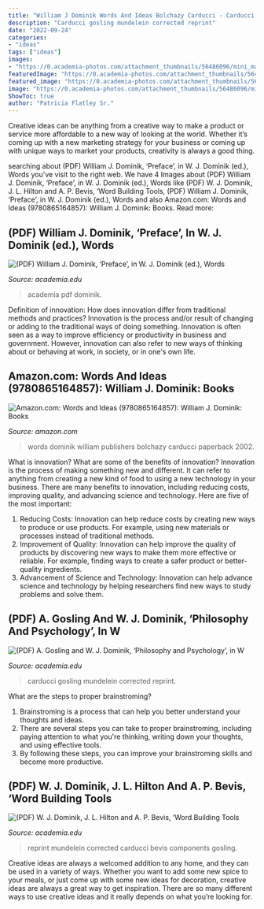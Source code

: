 ```yaml
---
title: "William J Dominik Words And Ideas Bolchazy Carducci - Carducci Gosling Mundelein Corrected Reprint"
description: "Carducci gosling mundelein corrected reprint"
date: "2022-09-24"
categories:
- "ideas"
tags: ["ideas"]
images:
- "https://0.academia-photos.com/attachment_thumbnails/56486096/mini_magick20190111-12918-1vkujj7.png?1547278206"
featuredImage: "https://0.academia-photos.com/attachment_thumbnails/56486096/mini_magick20190111-12918-1vkujj7.png?1547278206"
featured_image: "https://0.academia-photos.com/attachment_thumbnails/56486117/mini_magick20190111-6051-1e5bmjr.png?1547278193"
image: "https://0.academia-photos.com/attachment_thumbnails/56486096/mini_magick20190111-12918-1vkujj7.png?1547278206"
ShowToc: true
author: "Patricia Flatley Sr."
---
```



Creative ideas can be anything from a creative way to make a product or service more affordable to a new way of looking at the world. Whether it’s coming up with a new marketing strategy for your business or coming up with unique ways to market your products, creativity is always a good thing.

	

		
searching about (PDF) William J. Dominik, ‘Preface’, in W. J. Dominik (ed.), Words you've visit to the right web. We have 4 Images about (PDF) William J. Dominik, ‘Preface’, in W. J. Dominik (ed.), Words like (PDF) W. J. Dominik, J. L. Hilton and A. P. Bevis, ‘Word Building Tools, (PDF) William J. Dominik, ‘Preface’, in W. J. Dominik (ed.), Words and also Amazon.com: Words and Ideas (9780865164857): William J. Dominik: Books. Read more:
		
    
## (PDF) William J. Dominik, ‘Preface’, In W. J. Dominik (ed.), Words

<img loading=lazy src="https://0.academia-photos.com/attachment_thumbnails/56486117/mini_magick20190111-6051-1e5bmjr.png?1547278193" onerror="this.onerror=null;this.src='https://tse2.mm.bing.net/th?id=OIP.lr_jbjIZi2rq0w7uhDlHUwAAAA&amp;pid=15.1';" alt="(PDF) William J. Dominik, ‘Preface’, in W. J. Dominik (ed.), Words">

_Source: academia.edu_

>academia pdf dominik. 

	

Definition of innovation: How does innovation differ from traditional methods and practices?
Innovation is the process and/or result of changing or adding to the traditional ways of doing something. Innovation is often seen as a way to improve efficiency or productivity in business and government. However, innovation can also refer to new ways of thinking about or behaving at work, in society, or in one's own life.

    
## Amazon.com: Words And Ideas (9780865164857): William J. Dominik: Books

<img loading=lazy src="https://images-na.ssl-images-amazon.com/images/I/41HuDH8-eXL._AC_UL160_SR160,160_.jpg" onerror="this.onerror=null;this.src='https://tse2.mm.bing.net/th?id=OIP.ris-OX2ljVS_aCsZLQdReAAAAA&amp;pid=15.1';" alt="Amazon.com: Words and Ideas (9780865164857): William J. Dominik: Books">

_Source: amazon.com_

>words dominik william publishers bolchazy carducci paperback 2002. 

	

What is innovation? What are some of the benefits of innovation?
Innovation is the process of making something new and different. It can refer to anything from creating a new kind of food to using a new technology in your business. There are many benefits to innovation, including reducing costs, improving quality, and advancing science and technology. Here are five of the most important: 
1. Reducing Costs: Innovation can help reduce costs by creating new ways to produce or use products. For example, using new materials or processes instead of traditional methods.
2. Improvement of Quality: Innovation can help improve the quality of products by discovering new ways to make them more effective or reliable. For example, finding ways to create a safer product or better-quality ingredients.
3. Advancement of Science and Technology: Innovation can help advance science and technology by helping researchers find new ways to study problems and solve them.

    
## (PDF) A. Gosling And W. J. Dominik, ‘Philosophy And Psychology’, In W

<img loading=lazy src="https://0.academia-photos.com/attachment_thumbnails/56486102/mini_magick20190111-20330-5ezcnb.png?1547278203" onerror="this.onerror=null;this.src='https://tse3.mm.bing.net/th?id=OIP.7CPDrIylflrbH8w450wHXwAAAA&amp;pid=15.1';" alt="(PDF) A. Gosling and W. J. Dominik, ‘Philosophy and Psychology’, in W">

_Source: academia.edu_

>carducci gosling mundelein corrected reprint. 

	

What are the steps to proper brainstroming?
1. Brainstroming is a process that can help you better understand your thoughts and ideas.
2. There are several steps you can take to proper brainstroming, including paying attention to what you're thinking, writing down your thoughts, and using effective tools.
3. By following these steps, you can improve your brainstroming skills and become more productive.

    
## (PDF) W. J. Dominik, J. L. Hilton And A. P. Bevis, ‘Word Building Tools

<img loading=lazy src="https://0.academia-photos.com/attachment_thumbnails/56486096/mini_magick20190111-12918-1vkujj7.png?1547278206" onerror="this.onerror=null;this.src='https://tse1.mm.bing.net/th?id=OIP.21sw2Q487JjE5v_vdgbrIAAAAA&amp;pid=15.1';" alt="(PDF) W. J. Dominik, J. L. Hilton and A. P. Bevis, ‘Word Building Tools">

_Source: academia.edu_

>reprint mundelein corrected carducci bevis components gosling. 

	

Creative ideas are always a welcomed addition to any home, and they can be used in a variety of ways. Whether you want to add some new spice to your meals, or just come up with some new ideas for decoration, creative ideas are always a great way to get inspiration. There are so many different ways to use creative ideas and it really depends on what you’re looking for.


